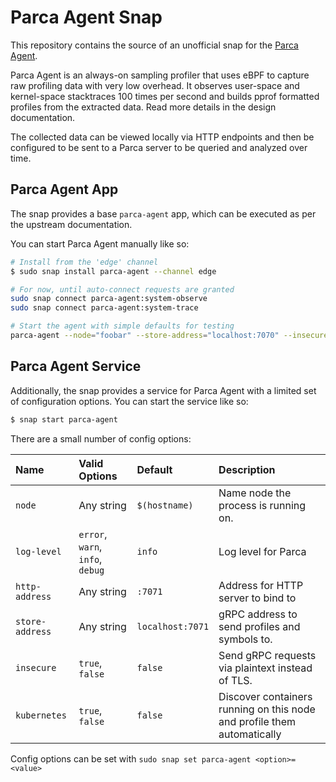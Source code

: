 # Parca Agent Snap

This repository contains the source of an unofficial snap for the [Parca Agent](https://parca.dev).

Parca Agent is an always-on sampling profiler that uses eBPF to capture raw profiling data with
very low overhead. It observes user-space and kernel-space stacktraces 100 times per second and
builds pprof formatted profiles from the extracted data. Read more details in the design
documentation.

The collected data can be viewed locally via HTTP endpoints and then be configured to be sent to a
Parca server to be queried and analyzed over time.

## Parca Agent App

The snap provides a base `parca-agent` app, which can be executed as per the upstream
documentation.

You can start Parca Agent manually like so:

```bash
# Install from the 'edge' channel
$ sudo snap install parca-agent --channel edge

# For now, until auto-connect requests are granted
sudo snap connect parca-agent:system-observe
sudo snap connect parca-agent:system-trace

# Start the agent with simple defaults for testing
parca-agent --node="foobar" --store-address="localhost:7070" --insecure
```

## Parca Agent Service

Additionally, the snap provides a service for Parca Agent with a limited set of configuration
options. You can start the service like so:

```bash
$ snap start parca-agent
```

There are a small number of config options:

| Name            | Valid Options                    | Default          | Description                                                             |
| :-------------- | :------------------------------- | :--------------- | :---------------------------------------------------------------------- |
| `node`          | Any string                       | `$(hostname)`    | Name node the process is running on.                                    |
| `log-level`     | `error`, `warn`, `info`, `debug` | `info`           | Log level for Parca                                                     |
| `http-address`  | Any string                       | `:7071`          | Address for HTTP server to bind to                                      |
| `store-address` | Any string                       | `localhost:7071` | gRPC address to send profiles and symbols to.                           |
| `insecure`      | `true`, `false`                  | `false`          | Send gRPC requests via plaintext instead of TLS.                        |
| `kubernetes`    | `true`, `false`                  | `false`          | Discover containers running on this node and profile them automatically |

Config options can be set with `sudo snap set parca-agent <option>=<value>`
